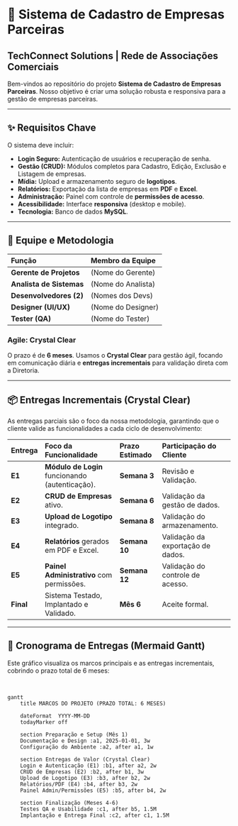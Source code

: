 # 🚀 Sistema de Cadastro de Empresas Parceiras

## TechConnect Solutions | Rede de Associações Comerciais

Bem-vindos ao repositório do projeto **Sistema de Cadastro de Empresas Parceiras**. Nosso objetivo é criar uma solução robusta e responsiva para a gestão de empresas parceiras.

---

## ✨ Requisitos Chave

O sistema deve incluir:

* **Login Seguro:** Autenticação de usuários e recuperação de senha.
* **Gestão (CRUD):** Módulos completos para Cadastro, Edição, Exclusão e Listagem de empresas.
* **Mídia:** Upload e armazenamento seguro de **logotipos**.
* **Relatórios:** Exportação da lista de empresas em **PDF** e **Excel**.
* **Administração:** Painel com controle de **permissões de acesso**.
* **Acessibilidade:** Interface **responsiva** (desktop e mobile).
* **Tecnologia:** Banco de dados **MySQL**.

---

## 👥 Equipe e Metodologia

| Função | Membro da Equipe |
| :--- | :--- |
| **Gerente de Projetos** | (Nome do Gerente) |
| **Analista de Sistemas** | (Nome do Analista) |
| **Desenvolvedores (2)** | (Nomes dos Devs) |
| **Designer (UI/UX)** | (Nome do Designer) |
| **Tester (QA)** | (Nome do Tester) |

### Agile: Crystal Clear
O prazo é de **6 meses**. Usamos o **Crystal Clear** para gestão ágil, focando em comunicação diária e **entregas incrementais** para validação direta com a Diretoria.

---

## 📦 Entregas Incrementais (Crystal Clear)

As entregas parciais são o foco da nossa metodologia, garantindo que o cliente valide as funcionalidades a cada ciclo de desenvolvimento:

| Entrega | Foco da Funcionalidade | Prazo Estimado | Participação do Cliente |
| :--- | :--- | :--- | :--- |
| **E1** | **Módulo de Login** funcionando (autenticação). | **Semana 3** | Revisão e Validação. |
| **E2** | **CRUD de Empresas** ativo. | **Semana 6** | Validação da gestão de dados. |
| **E3** | **Upload de Logotipo** integrado. | **Semana 8** | Validação do armazenamento. |
| **E4** | **Relatórios** gerados em PDF e Excel. | **Semana 10** | Validação da exportação de dados. |
| **E5** | **Painel Administrativo** com permissões. | **Semana 12** | Validação do controle de acesso. |
| **Final** | Sistema Testado, Implantado e Validado. | **Mês 6** | Aceite formal. |

---

## 📅 Cronograma de Entregas (Mermaid Gantt)

Este gráfico visualiza os marcos principais e as entregas incrementais, cobrindo o prazo total de 6 meses:

<br>

```mermaid
gantt
    title MARCOS DO PROJETO (PRAZO TOTAL: 6 MESES)

    dateFormat  YYYY-MM-DD
    todayMarker off

    section Preparação e Setup (Mês 1)
    Documentação e Design :a1, 2025-01-01, 3w
    Configuração do Ambiente :a2, after a1, 1w

    section Entregas de Valor (Crystal Clear)
    Login e Autenticação (E1) :b1, after a2, 2w
    CRUD de Empresas (E2) :b2, after b1, 3w
    Upload de Logotipo (E3) :b3, after b2, 2w
    Relatórios/PDF (E4) :b4, after b3, 2w
    Painel Admin/Permissões (E5) :b5, after b4, 2w

    section Finalização (Meses 4-6)
    Testes QA e Usabilidade :c1, after b5, 1.5M
    Implantação e Entrega Final :c2, after c1, 1.5M
